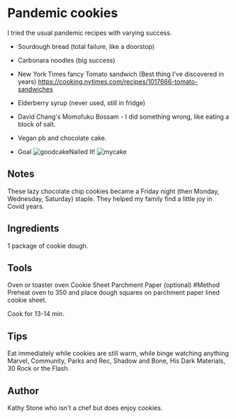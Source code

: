 # Pandemic cookies
I tried the usual pandemic recipes with varying success.

- Sourdough bread (total failure, like a doorstop)
- Carbonara noodles (big success)
- New York Times fancy Tomato sandwich (Best thing I've discovered in years) https://cooking.nytimes.com/recipes/1017666-tomato-sandwiches
- Elderberry syrup (never used, still in fridge)
- David Chang's Momofuku Bossam - I did something wrong, like eating a block of salt.
- Vegan pb and chocolate cake.

- Goal ![goodcake](https://github.com/kastone/combuild-recipe-book/assets/2530576/44119c32-7a15-4d60-aa52-04cb6d8d9ce7)Nailed It! ![mycake](https://github.com/kastone/combuild-recipe-book/assets/2530576/ca6a5d8b-d177-4f5d-ad2a-270187e91cab)
  
## Notes
These lazy chocolate chip cookies became a Friday night (then Monday, Wednesday, Saturday) staple.
They helped my family find a little joy in Covid years.

## Ingredients
1 package of cookie dough.

## Tools
Oven or toaster oven
Cookie Sheet
Parchment Paper (optional)
#Method
Preheat oven to 350 and place dough squares on parchment paper lined cookie sheet.

Cook for 13-14 min.

## Tips
Eat immediately while cookies are still warm, while binge watching anything Marvel, Community, Parks and Rec, Shadow and Bone, His Dark Materials, 30 Rock or the Flash.

## Author
Kathy Stone who isn't a chef but does enjoy cookies.
